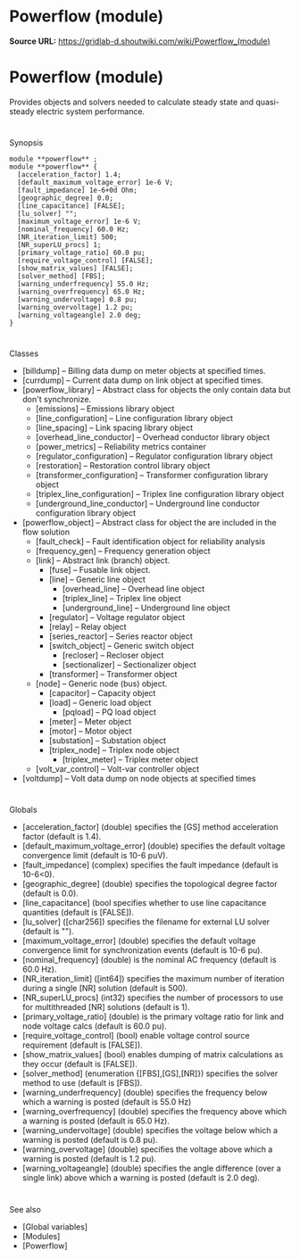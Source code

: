 # Powerflow (module)

**Source URL:** https://gridlab-d.shoutwiki.com/wiki/Powerflow_(module)
# Powerflow (module)

Provides objects and solvers needed to calculate steady state and quasi-steady electric system performance. 

# 

Synopsis
    
    
    module **powerflow** ;
    module **powerflow** {
      [acceleration_factor] 1.4;
      [default_maximum_voltage_error] 1e-6 V;
      [fault_impedance] 1e-6+0d Ohm;
      [geographic_degree] 0.0;
      [line_capacitance] [FALSE];
      [lu_solver] "";
      [maximum_voltage_error] 1e-6 V;
      [nominal_frequency] 60.0 Hz;
      [NR_iteration_limit] 500;
      [NR_superLU_procs] 1;
      [primary_voltage_ratio] 60.0 pu;
      [require_voltage_control] [FALSE];
      [show_matrix_values] [FALSE];
      [solver_method] [FBS];
      [warning_underfrequency] 55.0 Hz;
      [warning_overfrequency] 65.0 Hz;
      [warning_undervoltage] 0.8 pu;
      [warning_overvoltage] 1.2 pu;
      [warning_voltageangle] 2.0 deg;
    }
    

# 

Classes

  * [billdump] – Billing data dump on meter objects at specified times.
  * [currdump] – Current data dump on link object at specified times.
  * [powerflow_library] – Abstract class for objects the only contain data but don't synchronize. 
    * [emissions] – Emissions library object
    * [line_configuration] – Line configuration library object
    * [line_spacing] – Link spacing library object
    * [overhead_line_conductor] – Overhead conductor library object
    * [power_metrics] – Reliability metrics container
    * [regulator_configuration] – Regulator configuration library object
    * [restoration] – Restoration control library object
    * [transformer_configuration] – Transformer configuration library object
    * [triplex_line_configuration] – Triplex line configuration library object
    * [underground_line_conductor] – Underground line conductor configuration library object
  * [powerflow_object] – Abstract class for object the are included in the flow solution 
    * [fault_check] – Fault identification object for reliability analysis
    * [frequency_gen] – Frequency generation object
    * [link] – Abstract link (branch) object. 
      * [fuse] – Fusable link object.
      * [line] – Generic line object 
        * [overhead_line] – Overhead line object
        * [triplex_line] – Triplex line object
        * [underground_line] – Underground line object
      * [regulator] – Voltage regulator object
      * [relay] – Relay object
      * [series_reactor] – Series reactor object
      * [switch_object] – Generic switch object 
        * [recloser] – Recloser object
        * [sectionalizer] – Sectionalizer object
      * [transformer] – Transformer object
    * [node] – Generic node (bus) object. 
      * [capacitor] – Capacity object
      * [load] – Generic load object 
        * [pqload] – PQ load object
      * [meter] – Meter object
      * [motor] – Motor object
      * [substation] – Substation object
      * [triplex_node] – Triplex node object 
        * [triplex_meter] – Triplex meter object
    * [volt_var_control] – Volt-var controller object
  * [voltdump] – Volt data dump on node objects at specified times
# 

Globals

  * [acceleration_factor] (double) specifies the [GS] method acceleration factor (default is 1.4).
  * [default_maximum_voltage_error] (double) specifies the default voltage convergence limit (default is 10-6 puV).
  * [fault_impedance] (complex) specifies the fault impedance (default is 10-6<0).
  * [geographic_degree] (double) specifies the topological degree factor (default is 0.0).
  * [line_capacitance] (bool specifies whether to use line capacitance quantities (default is [FALSE]).
  * [lu_solver] ([char256]) specifies the filename for external LU solver (default is "").
  * [maximum_voltage_error] (double) specifies the default voltage convergence limit for synchronization events (default is 10-6 pu).
  * [nominal_frequency] (double) is the nominal AC frequency (default is 60.0 Hz).
  * [NR_iteration_limit] ([int64]) specifies the maximum number of iteration during a single [NR] solution (default is 500).
  * [NR_superLU_procs] (int32) specifies the number of processors to use for multithreaded [NR] solutions (default is 1).
  * [primary_voltage_ratio] (double) is the primary voltage ratio for link and node voltage calcs (default is 60.0 pu).
  * [require_voltage_control] (bool) enable voltage control source requirement (default is [FALSE]).
  * [show_matrix_values] (bool) enables dumping of matrix calculations as they occur (default is [FALSE]).
  * [solver_method] (enumeration {[FBS],[GS],[NR]}) specifies the solver method to use (default is [FBS]).
  * [warning_underfrequency] (double) specifies the frequency below which a warning is posted (default is 55.0 Hz)
  * [warning_overfrequency] (double) specifies the frequency above which a warning is posted (default is 65.0 Hz).
  * [warning_undervoltage] (double) specifies the voltage below which a warning is posted (default is 0.8 pu).
  * [warning_overvoltage] (double) specifies the voltage above which a warning is posted (default is 1.2 pu).
  * [warning_voltageangle] (double) specifies the angle difference (over a single link) above which a warning is posted (default is 2.0 deg).
# 

See also

  * [Global variables]
  * [Modules]
  * [Powerflow]
